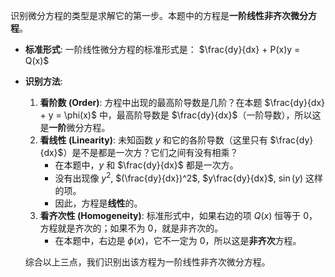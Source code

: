 识别微分方程的类型是求解它的第一步。本题中的方程是**一阶线性非齐次微分方程**。

-   **标准形式**: 一阶线性微分方程的标准形式是：
    $\frac{dy}{dx} + P(x)y = Q(x)$

-   **识别方法**:
    1.  **看阶数 (Order)**: 方程中出现的最高阶导数是几阶？在本题 $\frac{dy}{dx} + y = \phi(x)$ 中，最高阶导数是 $\frac{dy}{dx}$（一阶导数），所以这是**一阶**微分方程。
    2.  **看线性 (Linearity)**: 未知函数 $y$ 和它的各阶导数（这里只有 $\frac{dy}{dx}$）是不是都是一次方？它们之间有没有相乘？
        *   在本题中，$y$ 和 $\frac{dy}{dx}$ 都是一次方。
        *   没有出现像 $y^2$, $(\frac{dy}{dx})^2$, $y\frac{dy}{dx}$, $\sin(y)$ 这样的项。
        *   因此，方程是**线性**的。
    3.  **看齐次性 (Homogeneity)**: 标准形式中，如果右边的项 $Q(x)$ 恒等于 $0$，方程就是齐次的；如果不为 $0$，就是非齐次的。
        *   在本题中，右边是 $\phi(x)$，它不一定为 $0$，所以这是**非齐次**方程。

    综合以上三点，我们识别出该方程为一阶线性非齐次微分方程。